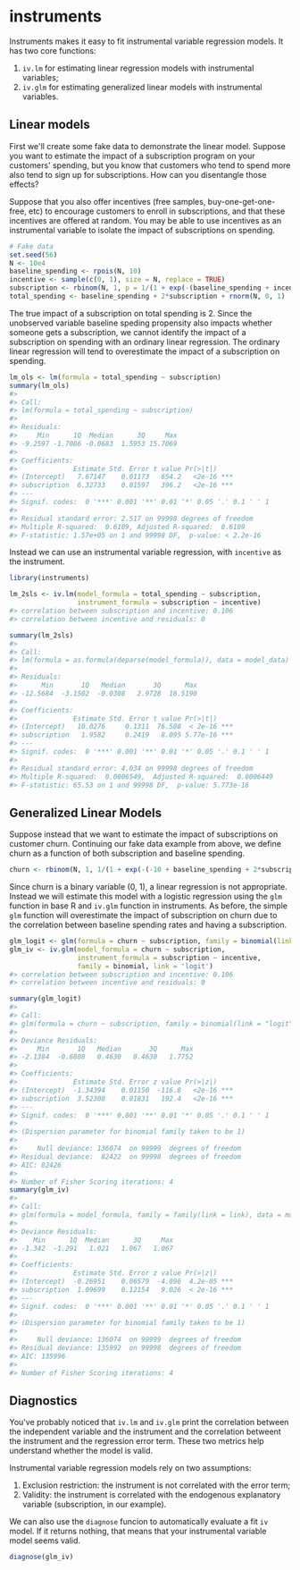 <!-- README.md is generated from README.Rmd. Please edit that file -->
instruments
===========

Instruments makes it easy to fit instrumental variable regression models. It has two core functions:

1.  `iv.lm` for estimating linear regression models with instrumental variables;
2.  `iv.glm` for estimating generalized linear models with instrumental variables.

Linear models
-------------

First we'll create some fake data to demonstrate the linear model. Suppose you want to estimate the impact of a subscription program on your customers' spending, but you know that customers who tend to spend more also tend to sign up for subscriptions. How can you disentangle those effects?

Suppose that you also offer incentives (free samples, buy-one-get-one-free, etc) to encourage customers to enroll in subscriptions, and that these incentives are offered at random. You may be able to use incentives as an instrumental variable to isolate the impact of subscriptions on spending.

``` r
# Fake data
set.seed(56)
N <- 10e4
baseline_spending <- rpois(N, 10)
incentive <- sample(c(0, 1), size = N, replace = TRUE)
subscription <- rbinom(N, 1, p = 1/(1 + exp(-(baseline_spending + incentive - 10))))
total_spending <- baseline_spending + 2*subscription + rnorm(N, 0, 1)
```

The true impact of a subscription on total spending is 2. Since the unobserved variable baseline speding propensity also impacts whether someone gets a subscription, we cannot identify the impact of a subscription on spending with an ordinary linear regression. The ordinary linear regression will tend to overestimate the impact of a subscription on spending.

``` r
lm_ols <- lm(formula = total_spending ~ subscription)
summary(lm_ols)
#> 
#> Call:
#> lm(formula = total_spending ~ subscription)
#> 
#> Residuals:
#>     Min      1Q  Median      3Q     Max 
#> -9.2597 -1.7086 -0.0683  1.5953 15.7069 
#> 
#> Coefficients:
#>              Estimate Std. Error t value Pr(>|t|)    
#> (Intercept)   7.67147    0.01173   654.2   <2e-16 ***
#> subscription  6.32733    0.01597   396.2   <2e-16 ***
#> ---
#> Signif. codes:  0 '***' 0.001 '**' 0.01 '*' 0.05 '.' 0.1 ' ' 1
#> 
#> Residual standard error: 2.517 on 99998 degrees of freedom
#> Multiple R-squared:  0.6109, Adjusted R-squared:  0.6109 
#> F-statistic: 1.57e+05 on 1 and 99998 DF,  p-value: < 2.2e-16
```

Instead we can use an instrumental variable regression, with `incentive` as the instrument.

``` r
library(instruments)

lm_2sls <- iv.lm(model_formula = total_spending ~ subscription,
                 instrument_formula = subscription ~ incentive)
#> correlation between subscription and incentive: 0.106
#> correlation between incentive and residuals: 0

summary(lm_2sls)
#> 
#> Call:
#> lm(formula = as.formula(deparse(model_formula)), data = model_data)
#> 
#> Residuals:
#>      Min       1Q   Median       3Q      Max 
#> -12.5684  -3.1502  -0.0308   2.9728  18.5190 
#> 
#> Coefficients:
#>              Estimate Std. Error t value Pr(>|t|)    
#> (Intercept)   10.0276     0.1311  76.508  < 2e-16 ***
#> subscription   1.9582     0.2419   8.095 5.77e-16 ***
#> ---
#> Signif. codes:  0 '***' 0.001 '**' 0.01 '*' 0.05 '.' 0.1 ' ' 1
#> 
#> Residual standard error: 4.034 on 99998 degrees of freedom
#> Multiple R-squared:  0.0006549,  Adjusted R-squared:  0.0006449 
#> F-statistic: 65.53 on 1 and 99998 DF,  p-value: 5.773e-16
```

Generalized Linear Models
-------------------------

Suppose instead that we want to estimate the impact of subscriptions on customer churn. Continuing our fake data example from above, we define churn as a function of both subscription and baseline spending.

``` r
churn <- rbinom(N, 1, 1/(1 + exp(-(-10 + baseline_spending + 2*subscription + rnorm(N, 0, 1)))))
```

Since churn is a binary variable (0, 1), a linear regression is not appropriate. Instead we will estimate this model with a logistic regression using the `glm` function in base R and `iv.glm` function in instruments. As before, the simple `glm` function will overestimate the impact of subscription on churn due to the correlation between baseline spending rates and having a subscription.

``` r
glm_logit <- glm(formula = churn ~ subscription, family = binomial(link = 'logit'))
glm_iv <- iv.glm(model_formula = churn ~ subscription, 
                 instrument_formula = subscription ~ incentive, 
                 family = binomial, link = 'logit')
#> correlation between subscription and incentive: 0.106
#> correlation between incentive and residuals: 0

summary(glm_logit)
#> 
#> Call:
#> glm(formula = churn ~ subscription, family = binomial(link = "logit"))
#> 
#> Deviance Residuals: 
#>     Min       1Q   Median       3Q      Max  
#> -2.1384  -0.6808   0.4630   0.4630   1.7752  
#> 
#> Coefficients:
#>              Estimate Std. Error z value Pr(>|z|)    
#> (Intercept)  -1.34394    0.01150  -116.8   <2e-16 ***
#> subscription  3.52308    0.01831   192.4   <2e-16 ***
#> ---
#> Signif. codes:  0 '***' 0.001 '**' 0.01 '*' 0.05 '.' 0.1 ' ' 1
#> 
#> (Dispersion parameter for binomial family taken to be 1)
#> 
#>     Null deviance: 136074  on 99999  degrees of freedom
#> Residual deviance:  82422  on 99998  degrees of freedom
#> AIC: 82426
#> 
#> Number of Fisher Scoring iterations: 4
summary(glm_iv)
#> 
#> Call:
#> glm(formula = model_formula, family = family(link = link), data = model_data)
#> 
#> Deviance Residuals: 
#>    Min      1Q  Median      3Q     Max  
#> -1.342  -1.291   1.021   1.067   1.067  
#> 
#> Coefficients:
#>              Estimate Std. Error z value Pr(>|z|)    
#> (Intercept)  -0.26951    0.06579  -4.096  4.2e-05 ***
#> subscription  1.09699    0.12154   9.026  < 2e-16 ***
#> ---
#> Signif. codes:  0 '***' 0.001 '**' 0.01 '*' 0.05 '.' 0.1 ' ' 1
#> 
#> (Dispersion parameter for binomial family taken to be 1)
#> 
#>     Null deviance: 136074  on 99999  degrees of freedom
#> Residual deviance: 135992  on 99998  degrees of freedom
#> AIC: 135996
#> 
#> Number of Fisher Scoring iterations: 4
```

Diagnostics
-----------

You've probably noticed that `iv.lm` and `iv.glm` print the correlation between the independent variable and the instrument and the correlation betweent the instrument and the regression error term. These two metrics help understand whether the model is valid.

Instrumental variable regression models rely on two assumptions:

1.  Exclusion restriction: the instrument is not correlated with the error term;
2.  Validity: the instrument is correlated with the endogenous explanatory variable (subscription, in our example).

We can also use the `diagnose` funcion to automatically evaluate a fit `iv` model. If it returns nothing, that means that your instrumental variable model seems valid.

``` r
diagnose(glm_iv)
```
